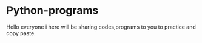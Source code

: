# Python-programs
Hello everyone i here will be sharing codes,programs to you to practice and copy paste.
